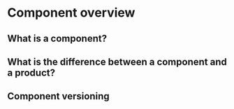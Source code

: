 # Component overview

## What is a component?

## What is the difference between a component and a product?

## Component versioning
